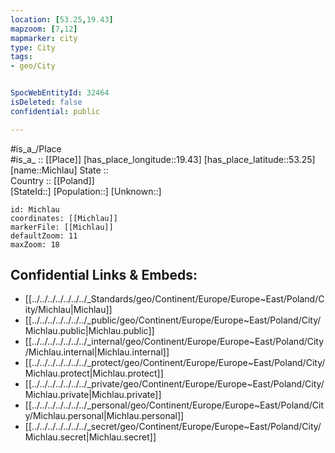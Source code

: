 ```yaml
---
location: [53.25,19.43] 
mapzoom: [7,12] 
mapmarker: city 
type: City
tags:
- geo/City


SpocWebEntityId: 32464
isDeleted: false
confidential: public

---
```

#is_a_/Place  
#is_a_ :: [[Place]] 
[has_place_longitude::19.43] 
[has_place_latitude::53.25] 
[name::Michlau] 
State ::  
Country :: [[Poland]]  
[StateId::] 
[Population::] 
[Unknown::] 


```leaflet
id: Michlau
coordinates: [[Michlau]] 
markerFile: [[Michlau]] 
defaultZoom: 11 
maxZoom: 18
```


## Confidential Links & Embeds: 
- [[../../../../../../../_Standards/geo/Continent/Europe/Europe~East/Poland/City/Michlau|Michlau]] 
- [[../../../../../../../_public/geo/Continent/Europe/Europe~East/Poland/City/Michlau.public|Michlau.public]] 
- [[../../../../../../../_internal/geo/Continent/Europe/Europe~East/Poland/City/Michlau.internal|Michlau.internal]] 
- [[../../../../../../../_protect/geo/Continent/Europe/Europe~East/Poland/City/Michlau.protect|Michlau.protect]] 
- [[../../../../../../../_private/geo/Continent/Europe/Europe~East/Poland/City/Michlau.private|Michlau.private]] 
- [[../../../../../../../_personal/geo/Continent/Europe/Europe~East/Poland/City/Michlau.personal|Michlau.personal]] 
- [[../../../../../../../_secret/geo/Continent/Europe/Europe~East/Poland/City/Michlau.secret|Michlau.secret]] 
